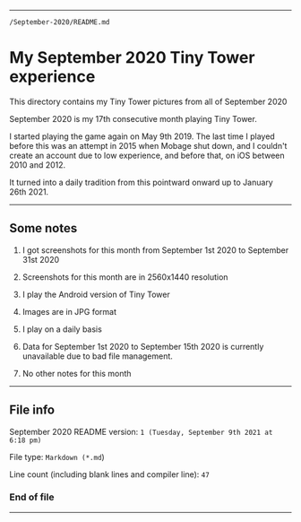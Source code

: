 
***

`/September-2020/README.md`

# My September 2020 Tiny Tower experience

This directory contains my Tiny Tower pictures from all of September 2020

September 2020 is my 17th consecutive month playing Tiny Tower.

I started playing the game again on May 9th 2019. The last time I played before this was an attempt in 2015 when Mobage shut down, and I couldn't create an account due to low experience, and before that, on iOS between 2010 and 2012.

It turned into a daily tradition from this pointward onward up to January 26th 2021.

***

## Some notes

1. I got screenshots for this month from September 1st 2020 to September 31st 2020

2. Screenshots for this month are in 2560x1440 resolution

3. I play the Android version of Tiny Tower

4. Images are in JPG format

5. I play on a daily basis

6. Data for September 1st 2020 to September 15th 2020 is currently unavailable due to bad file management.

7. No other notes for this month

***

## File info

September 2020 README version: `1 (Tuesday, September 9th 2021 at 6:18 pm)`

File type: `Markdown (*.md`)

Line count (including blank lines and compiler line): `47`

### End of file

***
